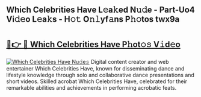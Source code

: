 ## Which Celebrities Have L𝚎a𝚔ed N𝚞𝚍e - Part-Uo4 Vi𝚍𝚎o L𝚎a𝚔s - H𝚘𝚝 O𝚗𝚕yf𝚊ns P𝚑𝚘tos twx9a

# <h2><a href="http://kf8q94c.oniu.top/?m=Which+Celebrities+Have">🔗👉 🔴 Which Celebrities Have P𝚑ot𝚘𝚜 V𝚒d𝚎o</a></h2>

[![Which Celebrities Have Nu𝚍e𝚜](https://i.imgur.com/0qMVB7G.gif)](http://kf8q94c.oniu.top/?m=Which+Celebrities+Have)
Digital content creator and web entertainer Which Celebrities Have, known for disseminating dance and lifestyle knowledge through solo and collaborative dance presentations and short videos. Skilled acrobat Which Celebrities Have, celebrated for their remarkable abilities and achievements in performing acrobatic feats.  
